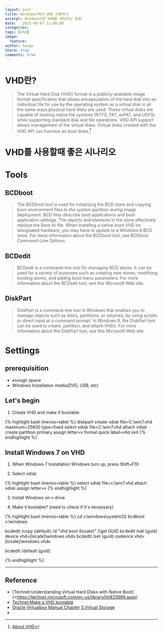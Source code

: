 ```yaml
---
layout: post
title: Windows7에서 VHD 사용하기
excerpt: Windows7에 VHD를 세팅하는 방법
date:   2015-09-07 11:00:00
categories:
tags: [vhd]
image:
  feature:
author: mango
share: true
comments: true  
---
```


# VHD란?

>The Virtual Hard Disk (VHD) format is a publicly-available image format specification that allows encapsulation of the hard disk into an individual file for use by the operating system as a virtual disk in all the same ways physical hard disks are used. These virtual disks are capable of hosting native file systems (NTFS, FAT, exFAT, and UDFS) while supporting standard disk and file operations. VHD API support allows management of the virtual disks. Virtual disks created with the VHD API can function as boot disks.[^1]

# VHD를 사용할때 좋은 시나리오

# Tools

## BCDboot

>The BCDboot tool is used for initializing the BCD store and copying boot-environment files to the system partition during image deployment. BCD files describe boot applications and boot application settings. The objects and elements in the store effectively replace the Boot.ini file. When installing a native-boot VHD on designated hardware, you may have to update to a Windows 8 BCD store. For more information about the BCDboot tool, see BCDboot Command-Line Options.


## BCDedit

>BCDedit is a command-line tool for managing BCD stores. It can be used for a variety of purposes such as creating new stores, modifying existing stores, and adding boot menu parameters. For more information about the BCDedit tool, see this Microsoft Web site.

## DiskPart

>DiskPart is a command-line tool in Windows that enables you to manage objects such as disks, partitions, or volumes, by using scripts or direct input at a command prompt. In Windows 8, the DiskPart tool can be used to create, partition, and attach VHDs. For more information about the DiskPart tool, see this Microsoft Web site.

# Settings

## prerequisition

* enough space
* Windows Installation media(DVD, USB, etc)

## Let's begin

1) Create VHD and make if bootable

{% highlight bash linenos=table %}
diskpart
create vdisk file=C:\win7.vhd maximum=25600 type=fixed
select vdisk file=C:\win7.vhd
attach vdisk
create partition primary
assign letter=v
format quick label=vhd
exit
{% endhighlight %}

## Install Windows 7 on VHD

1) When Windows 7 Installation Windows turn up, press Shift+F10

2) Select vdisk

{% highlight bash linenos=table %}
select vdisk file=c:\win7.vhd
attach vdisk
assign letter=v
{% endhighlight %}

3) Install Windows on v drive

4) Make it bootable? (need to check if it's necessary)

{% highlight bash linenos=table %}
cd v:\windows\system32
bcdboot v:\windows

bcdedit /copy {default} /d "vhd boot (locate)" //get GUID
bcdedit /set {guid} device vhd=[locate]\windows.vhdx
bcdedit /set {guid} osdevice vhd=[locate]\windows.vhdx

bcdedit /default {guid}

{% endhighlight %}

----

## Reference

* [Technet:Understanding Virtual Hard Disks with Native Boot](<https://technet.microsoft.com/en-us/library/hh825689.aspx)
* [Technet:Make a VHD bootable](https://technet.microsoft.com/en-us/library/hh825709.aspx)
* [Oracle Virtualbox Manual Chapter 5.Virtual Storage](https://www.virtualbox.org/manual/ch05.html)
* [^1]: [About VHD](https://msdn.microsoft.com/en-us/library/windows/desktop/dd323654.aspx)
